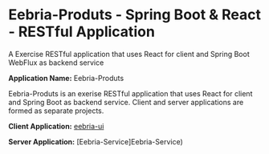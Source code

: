 # Eebria-Produts  -  Spring Boot & React - RESTful Application
A Exercise RESTful application that uses React for client and Spring Boot  WebFlux as backend service

**Application Name:** Eebria-Produts

Eebria-Produts is an exerise RESTful application that uses React for client and Spring Boot as backend service. 
Client and server applications are formed as separate projects.

**Client Application:** [eebria-ui](eebria-ui)

**Server Application:** [Eebria-Service]Eebria-Service)

